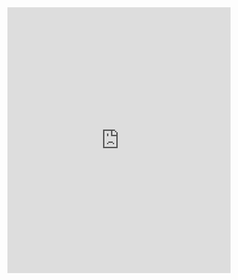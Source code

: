 <iframe 
  src="https://drive.google.com/file/d/1cwlsnASDHL-rg-keJ4sYa9P-JgRbfcka/preview" width="100%" height="600px" frameborder="0">
</iframe>